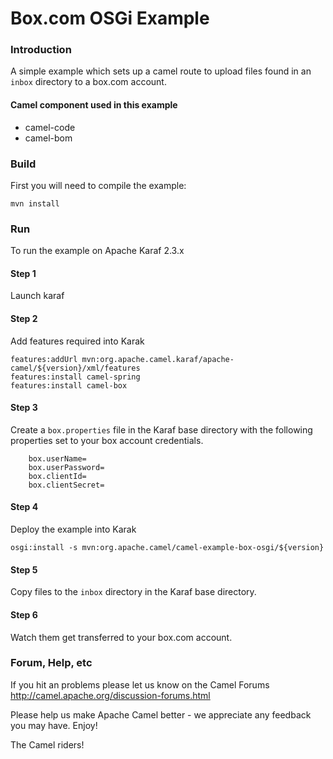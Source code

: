 # Box.com OSGi Example

### Introduction

A simple example which sets up a camel route to upload files
found in an `inbox` directory to a box.com account.

#### Camel component used in this example

* camel-code
* camel-bom

### Build

First you will need to compile the example:

	mvn install

### Run

To run the example on Apache Karaf 2.3.x

#### Step 1

Launch karaf

#### Step 2

Add features required into Karak

	features:addUrl mvn:org.apache.camel.karaf/apache-camel/${version}/xml/features
	features:install camel-spring
	features:install camel-box

#### Step 3

Create a `box.properties` file in the Karaf base directory with the following properties
set to your box account credentials.

        box.userName=
        box.userPassword=
        box.clientId=
        box.clientSecret=

#### Step 4

Deploy the example into Karak

	osgi:install -s mvn:org.apache.camel/camel-example-box-osgi/${version}

#### Step 5

Copy files to the `inbox` directory in the Karaf base directory.

#### Step 6

Watch them get transferred to your box.com account.

### Forum, Help, etc

If you hit an problems please let us know on the Camel Forums
	<http://camel.apache.org/discussion-forums.html>

Please help us make Apache Camel better - we appreciate any feedback you may
have.  Enjoy!


The Camel riders!
